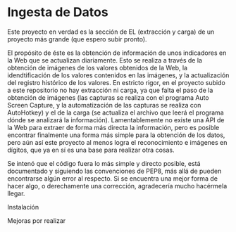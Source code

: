 # Ingesta de Datos

Este proyecto en verdad es la sección de EL (extracción y carga) de un proyecto más grande (que espero subir pronto).

El propósito de éste es la obtención de información de unos indicadores en la Web que se actualizan diariamente. 
Esto se realiza a través de la obtención de imágenes de los valores obtenidos de la Web, la idendtificación de los valores contenidos en las imágenes, y la actualización del registro histórico de los valores.
En estricto rigor, en el proyecto subido a este repositorio no hay extracción ni carga, ya que falta el paso de la obtención de imágenes (las capturas se realiza con el programa Auto Screen Capture, y la automatización de las capturas se realiza con AutoHotkey) y el de la carga (se actualiza el archivo que leerá el programa dónde se analizará la información).
Lamentablemente no existe una API de la Web para extraer de forma más directa la información, pero es posible encontrar finalmente una forma más simple para la obtención de los datos, pero aún así este proyecto al menos logra el reconocimiento e imágenes en dígitos, que ya en sí es una base para realizar otra cosas. 

Se intenó que el código fuera lo más simple y directo posible, está documentado y siguiendo las convenciones de PEP8, más allá de pueden encontrarse algún error al respecto.
Si se encuentra una mejor forma de hacer algo, o derechamente una corrección, agradecería mucho hacérmela llegar.  

Instalación


Mejoras por realizar